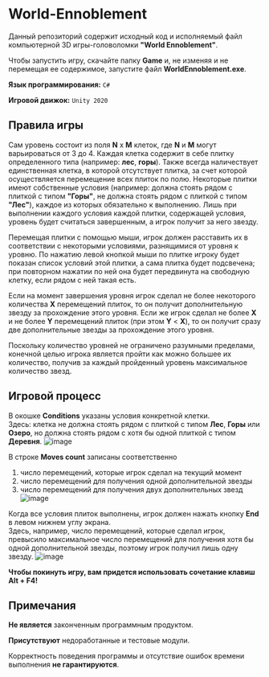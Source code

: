 # World-Ennoblement

Данный репозиторий содержит исходный код и исполняемый файл компьютерной 3D игры-головоломки **"World Ennoblement"**.

Чтобы запустить игру, скачайте папку **Game** и, не изменяя и не перемещая ее содержимое, запустите файл **WorldEnnoblement.exe**.

**Язык программирования:** `C#`

**Игровой движок:** `Unity 2020`

## Правила игры
Сам уровень состоит из поля **N** x **M** клеток, где **N** и **M** могут варьироваться от 3 до 4. Каждая клетка содержит в себе плитку определенного типа
(например: **лес**, **горы**). Также всегда наличествует единственная клетка, в которой отсутствует плитка, за счет которой осуществляется
перемещение всех плиток по полю. Некоторые плитки имеют собственные условия (например: должна стоять рядом с плиткой с типом **"Горы"**,
не должна стоять рядом с плиткой с типом **"Лес"**), каждое из которых обязательно к выполнению. Лишь при выполнении каждого условия каждой плитки, 
содержащей условия, уровень будет считаться завершенным, а игрок получит за него звезду.

Перемещая плитки с помощью мыши, игрок должен расставить их в соответствии с некоторыми условиями, разнящимися от уровня к уровню.
По нажатию левой кнопкой мыши по плитке игроку будет показан список условий этой плитки, а сама плитка будет подсвечена; 
при повторном нажатии по ней она будет передвинута на свободную клетку, если рядом с ней такая есть.

Если на момент завершения уровня игрок сделал не более некоторого количества **X** перемещений плиток, то он получит дополнительную звезду
за прохождение этого уровня. Если же игрок сделал не более **X** и не более **Y** перемещений плиток (при этом **Y** < **X**), то он получит
сразу две дополнительные звезды за прохождение этого уровня.

Поскольку количество уровней не ограничено разумными пределами, конечной целью игрока является пройти как можно большее их количество, получив за
каждый пройденный уровень максимальное количество звезд.

## Игровой процесс
В окошке **Conditions** указаны условия конкретной клетки.<br/>
Здесь: клетка не должна стоять рядом с плиткой с типом **Лес**, **Горы** или **Озеро**, 
но должна стоять рядом с хотя бы одной плиткой с типом **Деревня**.
![image](https://user-images.githubusercontent.com/51723813/143051350-ad22403e-e7ad-495b-b978-2525df2c66b4.png)

В строке **Moves count** записаны соответственно 
1) число перемещений, которые игрок сделал на текущий момент
2) число перемещений для получения одной дополнительной звезды
3) число перемещений для получения двух дополнительных звезд
![image](https://user-images.githubusercontent.com/51723813/143052841-b6c579a4-989a-4693-8d77-3da9becc0063.png)

Когда все условия плиток выполнены, игрок должен нажать кнопку **End** в левом нижнем углу экрана.<br/>
Здесь, например, число перемещений, которые сделал игрок, превысило максимальное число перемещений для получения хотя 
бы одной дополнительной звезды, поэтому игрок получил лишь одну звезду.
![image](https://user-images.githubusercontent.com/51723813/143053705-de45e2fc-5f0e-433e-ae48-62ffaca5268f.png)

**Чтобы покинуть игру, вам придется использовать сочетание клавиш Alt + F4!**

## Примечания
**Не является** законченным программным продуктом.

**Присутствуют** недоработанные и тестовые модули. 

Корректность поведения программы и отсутствие ошибок времени выполнения **не гарантируются**.

